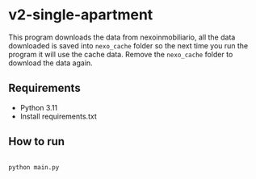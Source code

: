 # v2-single-apartment

This program downloads the data from nexoinmobiliario, all the data downloaded is saved into ```nexo_cache``` folder so
the next time you run the program it will use the cache data. Remove the ```nexo_cache``` folder to download the data
again.

## Requirements

- Python 3.11
- Install requirements.txt

## How to run

```bash

python main.py

```